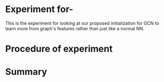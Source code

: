 
# Experiment for-
This is the experiment for looking at our proposed initialization for GCN to learn more from graph's features rather than just like a normal NN.

# Procedure of experiment


# Summary


